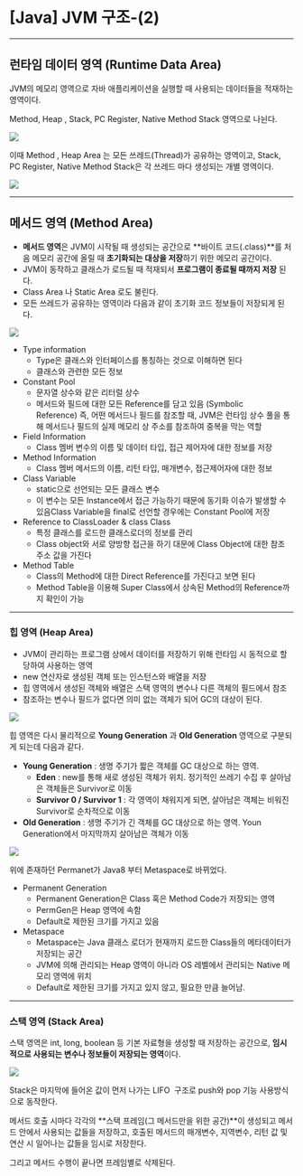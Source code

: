 # [Java] JVM 구조-(2)

---

## ****런타임 데이터 영역 (Runtime Data Area)****

JVM의 메모리 영역으로 자바 애플리케이션을 실행할 때 사용되는 데이터들을 적재하는 영역이다.

Method, Heap , Stack, PC Register, Native Method Stack 영역으로 나뉜다.

<img src="https://github.com/GYEONGDONGBAEK/JavaStudy/assets/122242439/7a8a83c4-2f5e-4f95-9015-2acc49644fc7">

이때 Method , Heap Area 는 모든 쓰레드(Thread)가 공유하는 영역이고, Stack, PC Register, Native Method Stack은 각 쓰레드 마다 생성되는 개별 영역이다.

<img src="https://github.com/GYEONGDONGBAEK/JavaStudy/assets/122242439/5d749e59-fbf1-43c5-b86d-b00698de7557">

---

## 메서드 영역 (Method Area)

- **메서드 영역**은 JVM이 시작될 때 생성되는 공간으로 **바이트 코드(.class)**를 처음 메모리 공간에 올릴 때 **초기화되는 대상을 저장**하기 위한 메모리 공간이다.
- JVM이 동작하고 클래스가 로드될 때 적재되서 **프로그램이 종료될 때까지 저장** 된다.
- Class Area 나 Static Area 로도 불린다.
- 모든 쓰레드가 공유하는 영역이라 다음과 같이 초기화 코드 정보들이 저장되게 된다.

<img src="https://github.com/GYEONGDONGBAEK/JavaStudy/assets/122242439/7ce40cd3-9fc9-4f53-aa45-6d33d1e85e22">

- Type information
    - Type은 클래스와 인터페이스를 통칭하는 것으로 이해하면 된다
    - 클래스와 관련한 모든 정보
- Constant Pool
    - 문자열 상수와 같은 리터럴 상수
    - 메서드와 필드에 대한 모든 Reference를 담고 있음 (Symbolic Reference) 즉, 어떤 메서드나 필드를 참조할 때, JVM은 런타임 상수 풀을 통해 메서드나 필드의 실제 메모리 상 주소를 참조하여 중복을 막는 역할
- Field Information
    - Class 멤버 변수의 이름 및 데이터 타입, 접근 제어자에 대한 정보를 저장
- Method Information
    - Class 멤버 메서드의 이름, 리턴 타입, 매개변수, 접근제어자에 대한 정보
- Class Variable
    - static으로 선언되는 모든 클래스 변수
    - 이 변수는 모든 Instance에서 접근 가능하기 때문에 동기화 이슈가 발생할 수 있음Class Variable을 final로 선언할 경우에는 Constant Pool에 저장
- Reference to ClassLoader & class Class
    - 특정 클래스를 로드한 클래스로더의 정보를 관리
    - Class object와 서로 양방향 접근을 하기 대문에 Class Object에 대한 참조 주소 값을 가진다
- Method Table
    - Class의 Method에 대한 Direct Reference를 가진다고 보면 된다
    - Method Table을 이용해 Super Class에서 상속된 Method의 Reference까지 확인이 가능

---

### 힙 영역 (**Heap Area)**

- JVM이 관리하는 프로그램 상에서 데이터를 저장하기 위해 런타임 시 동적으로 할당하여 사용하는 영역
- new 연산자로 생성된 객체 또는 인스턴스와 배열을 저장
- 힙 영역에서 생성된 객체와 배열은 스택 영역의 변수나 다른 객체의 필드에서 참조
- 참조하는 변수나 필드가 없다면 의미 없는 객체가 되어 GC의 대상이 된다.

<img src="https://github.com/GYEONGDONGBAEK/JavaStudy/assets/122242439/46fe2efa-c875-48be-b114-97fae967ca19">

힙 영역은 다시 물리적으로 **Young Generation** 과 **Old Generation** 영역으로 구분되게 되는데 다음과 같다.

- **Young Generation** : 생명 주기가 짧은 객체를 GC 대상으로 하는 영역.
    - **Eden** : new를 통해 새로 생성된 객체가 위치. 정기적인 쓰레기 수집 후 살아남은 객체들은 Survivor로 이동
    - **Survivor 0 / Survivor 1** : 각 영역이 채워지게 되면, 살아남은 객체는 비워진 Survivor로 순차적으로 이동
- **Old Generation** : 생명 주기가 긴 객체를 GC 대상으로 하는 영역. Youn Generation에서 마지막까지 살아남은 객체가 이동

<img src="https://github.com/GYEONGDONGBAEK/JavaStudy/assets/122242439/31dec059-10a3-4a5e-acbd-f3499be759b8">

위에 존재하던 Permanet가 Java8 부터 Metaspace로 바뀌었다.

- Permanent Generation
    - Permanent Generation은 Class 혹은 Method Code가 저장되는 영역
    - PermGen은 Heap 영역에 속함
    - Default로 제한된 크기를 가지고 있음
- Metaspace
    - Metaspace는 Java 클래스 로더가 현재까지 로드한 Class들의 메타데이터가 저장되는 공간
    - JVM에 의해 관리되는 Heap 영역이 아니라 OS 레벨에서 관리되는 Native 메모리 영역에 위치
    - Default로 제한된 크기를 가지고 있지 않고, 필요한 만큼 늘어남.

---

### **스택 영역 (Stack Area)**

스택 영역은 int, long, boolean 등 기본 자료형을 생성할 때 저장하는 공간으로, **임시적으로 사용되는 변수나 정보들이 저장되는 영역**이다.

<img src="https://github.com/GYEONGDONGBAEK/JavaStudy/assets/122242439/5a40fd37-5b6d-4305-a526-624ce9c71604">

Stack은 마지막에 들어온 값이 먼저 나가는 LIFO  구조로 push와 pop 기능 사용방식으로 동작한다.

메서드 호출 시마다 각각의 **스택 프레임(그 메서드만을 위한 공간)**이 생성되고 메서드 안에서 사용되는 값들을 저장하고, 호출된 메서드의 매개변수, 지역변수, 리턴 값 및 연산 시 일어나는 값들을 임시로 저장한다.

그리고 메서드 수행이 끝나면 프레임별로 삭제된다.